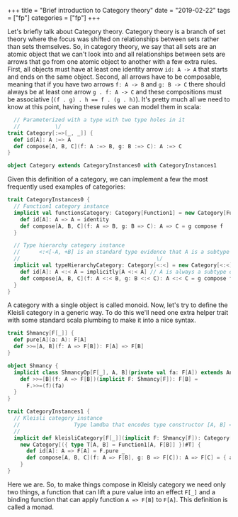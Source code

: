 +++
title = "Brief introduction to Category theory"
date = "2019-02-22"
tags = ["fp"] 
categories = ["fp"]
+++

Let's briefly talk about Category theory. Category theory is a branch of set theory where the focus was shifted on relationships between sets rather than sets themselves. So, in category theory, we say that all sets are an atomic object that we can't look into and all relationships between sets are arrows that go from one atomic object to another with a few extra rules. First, all objects must have at least one identity arrow `id: A -> A` that starts and ends on the same object. Second, all arrows have to be composable, meaning that if you have two arrows `f: A -> B` and `g: B -> C` there should always be at least one arrow `g . f: A -> C` and these compositions must be associative (`(f . g) . h == f . (g . h)`). It's pretty much all we need to know at this point, having these rules we can model them in scala:

```scala
  // Parameterized with a type with two type holes in it
  //           \/
trait Category[:=>[_, _]] {
  def id[A]: A :=> A
  def compose[A, B, C](f: A :=> B, g: B :=> C): A :=> C 
}

object Category extends CategoryInstances0 with CategoryInstances1
```

Given this definition of a category, we can implement a few the most frequently used examples of categories:

```scala
trait CategoryInstances0 {
  // Function1 category instance
  implicit val functionsCategory: Category[Function1] = new Category[Function1] {
    def id[A]: A => A = identity
    def compose[A, B, C](f: A => B, g: B => C): A => C = g compose f
  }

  // Type hierarchy category instance
  //      <:<[-A, +B] is an standard type evidence that A is a subtype of B
  //                                           \/
  implicit val typeHierarchyCategory: Category[<:<] = new Category[<:<] {
    def id[A]: A <:< A = implicitly[A <:< A] // A is always a subtype of itself
    def compose[A, B, C](f: A <:< B, g: B <:< C): A <:< C = g compose f
  }
}
```

A category with a single object is called monoid. Now, let's try to define the Kleisli category in a generic way. To do this we'll need one extra helper trait with some standard scala plumbing to make it into a nice syntax.

```scala
trait Shmancy[F[_]] {
  def pure[A](a: A): F[A]
  def >>=[A, B](f: A => F[B]): F[A] => F[B]
}

object Shmancy {
  implicit class ShmancyOp[F[_], A, B](private val fa: F[A]) extends AnyVal { 
    def >>=[B](f: A => F[B])(implicit F: Shmancy[F]): F[B] = 
      F.>>=(f)(fa)
  }
}

trait CategoryInstances1 {
  // Kleisli category instance
  //                 Type lamdba that encodes type constructor [A, B] => Function1[A, F[B]]
  //                                                                         \/
  implicit def kleisliCategory[F[_]](implicit F: Shmancy[F]): Category[({ type T[A, B] = Function1[A, F[B]] })#T] = 
    new Category[({ type T[A, B] = Function1[A, F[B]] })#T] {
      def id[A]: A => F[A] = F.pure _
      def compose[A, B, C](f: A => F[B], g: B => F[C]): A => F[C] = { a => f(a) >>= g }
    }
}
```

Here we are. So, to make things compose in Kleisly category we need only two things, a function that can lift a pure value into an effect `F[_]` and a binding function that can apply function `A => F[B]` to `F[A]`. This definition is called a monad.
